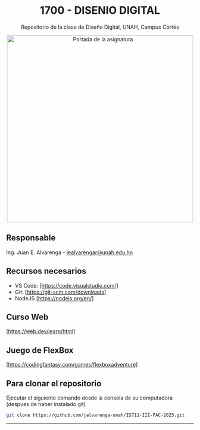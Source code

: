 
<div align="center">

  # 1700 - DISENIO DIGITAL

  Repositorio de la clase de Diseño Digital, UNAH, Campus Cortés
  
  <img aling="right" src = "https://campusvirtual.unah.edu.hn/pluginfile.php/2131728/course/overviewfiles/Tarjeta%20de%20Visita%20Disen%CC%83ador%20Web%20Ilustrado%20Amarillo%20%282%29.png" alt="Portada de la asignatura" width=500/>
</div>

## Responsable

Ing. Juan E. Alvarenga - jealvarengar@unah.edu.hn

## Recursos necesarios

- VS Code: [https://code.visualstudio.com/]
- Git: [https://git-scm.com/downloads]
- NodeJS [https://nodejs.org/en/]

## Curso Web
[https://web.dev/learn/html]


## Juego de FlexBox
[https://codingfantasy.com/games/flexboxadventure]


## Para clonar el repositorio

Ejecutar el siguiente comando desde la consola de su computadora (despues de haber instalado git)

```bash
git clone https://github.com/jalvarenga-unah/IS711-III-PAC-2025.git
```
 --- 

